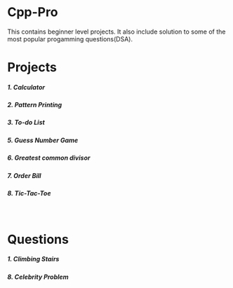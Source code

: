 # Cpp-Pro

This contains beginner level projects.
It also include solution to some of the most popular progamming questions(DSA).

<h1>Projects</h1>
<h5>1. Calculator</h5>
<h5>2. Pattern Printing</h5>
<h5>3. To-do List</h5>
<h5>5. Guess Number Game</h5>
<h5>6. Greatest common divisor </h5>
<h5>7. Order Bill</h6>
<h5>8. Tic-Tac-Toe</h5>
<br>
<h1>Questions</h1>
<h5>1. Climbing Stairs</h5>
<h5>8. Celebrity Problem</h5>
